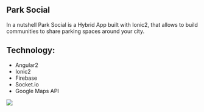## Park Social

In a nutshell Park Social is a Hybrid App built with Ionic2, that allows to build communities to share parking spaces around your city.

<h2>Technology:</h2>
<ul>
    <li>Angular2</li>
    <li>Ionic2</li>
    <li>Firebase</li>
    <li>Socket.io</li>
    <li>Google Maps API</li>
</ul>
<img src="https://firebasestorage.googleapis.com/v0/b/parksocial-175216.appspot.com/o/images%2Fparksocial.png?alt=media&token=74b8211e-4304-4339-8a32-093b0f46b317" />
